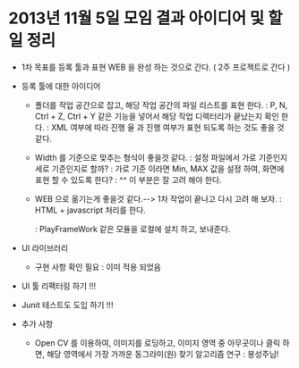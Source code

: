 2013년 11월 5일 모임 결과 아이디어 및 할일 정리
=======================

* 1차 목표를 등록 툴과 표현 WEB 을 완성 하는 것으로 간다. ( 2주 프로젝트로 간다 )

* 등록 툴에 대한 아이디어

     - 폴더를 작업 공간으로 잡고, 해당 작업 공간의 파일 리스트를 표현 한다.
          : P, N, Ctrl + Z, Ctrl + Y  같은 기능을 넣어서 해당 작업 디렉터리가 끝났는지 확인 한다.
          : XML 여부에 따라 진행 율 과 진행 여부가 표현 되도록 하는 것도 좋을 것 같다.

     - Width 를 기준으로 맞추는 형식이 좋을것 같다.
          : 설정 파일에서 가로 기준인지 세로 기준인지로 할까?
          : 가로 기준 이라면 Min, MAX 값을 설정 하여, 화면에 표현 할 수 있도록 한다?
          : ^^ 이 부분은 잘 고려 해야 한다.

     - WEB 으로 옮기는게 좋을것 같다.--> 1차 작업이 끝나고 다시 고려 해 보자.
          : HTML + javascript 처리를 한다.

          : PlayFrameWork 같은 모듈을 로컬에 설치 하고, 보내준다.


* UI 라이브러리

     - 구현 사항 확인 필요
          : 이미 적용 되었음

* UI 툴 리팩터링 하기 !!!

* Junit 테스트도 도입 하기 !!!

* 추가 사항
     - Open CV 를 이용하여, 이미지를 로딩하고,  이미지 영역 중 아무곳이나 클릭 하면, 해당 영역에서 가장 가까운 동그라미(원) 찾기 알고리즘 연구
          : 봉성주님!
